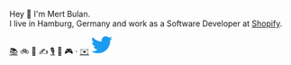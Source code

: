 Hey 👋 I'm Mert Bulan.  
I live in Hamburg, Germany and work as a Software Developer at [Shopify](http://shopify.com).

[📚](https://www.goodreads.com/user/show/38416033-mert) 🚲 🌳 ✍️ [🎙](https://podcasts.apple.com/tr/podcast/id1572640234) 🥘 🎮 · [✉️](mailto:mertbulan@me.com) [![](/twitter.svg)](https://twitter.com/mertbio)
